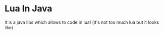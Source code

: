 # Lua In Java
 It is a java libs which allows to code in lua! (it's not too much lua but it looks like)
